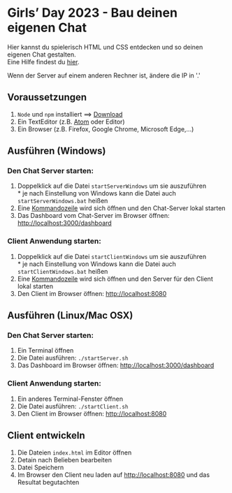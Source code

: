 # Girls’ Day 2023 - Bau deinen eigenen Chat

Hier kannst du spielerisch HTML und CSS entdecken und so deinen eigenen Chat gestalten.  
Eine Hilfe findest du [hier](girls_day_cheatsheet.pdf).

Wenn der Server auf einem anderen Rechner ist, ändere die IP in '.'

## Voraussetzungen
1. `Node` und `npm` installiert ==> [Download](https://nodejs.org/de/)
2. Ein TextEditor (z.B. [Atom](https://atom.io/) oder Editor)
3. Ein Browser (z.B. Firefox, Google Chrome, Microsoft Edge,...)

## Ausführen (Windows)
### Den Chat Server starten:
  1. Doppelklick auf die Datei `startServerWindows` um sie auszuführen  
    * je nach Einstellung von Windows kann die Datei auch `startServerWindows.bat` heißen
  2. Eine [Kommandozeile](https://de.wikipedia.org/wiki/Kommandozeile) wird sich öffnen und den Chat-Server lokal starten
  3. Das Dashboard vom Chat-Server im Browser öffnen: [http://localhost:3000/dashboard](http://localhost:3000/dashboard)
### Client Anwendung starten:
  1. Doppelklick auf die Datei `startClientWindows` um sie auszuführen  
    * je nach Einstellung von Windows kann die Datei auch `startClientWindows.bat` heißen
  2. Eine [Kommandozeile](https://de.wikipedia.org/wiki/Kommandozeile) wird sich öffnen und den Server für den Client lokal starten
  3. Den Client im Browser öffnen: [http://localhost:8080](http://localhost:8080)

## Ausführen (Linux/Mac OSX)
### Den Chat Server starten:  
  1. Ein Terminal öffnen  
  2. Die Datei ausführen: `./startServer.sh`  
  3. Das Dashboard im Browser öffnen: [http://localhost:3000/dashboard](http://localhost:3000/dashboard)  
### Client Anwendung starten:  
  1. Ein anderes Terminal-Fenster öffnen  
  2. Die Datei ausführen: `./startClient.sh`  
  3. Den Client im Browser öffnen: [http://localhost:8080](http://localhost:8080)  


## Client entwickeln
  1. Die Dateien `index.html` im Editor öffnen
  2. Detain nach Belieben bearbeiten
  3. Datei Speichern
  4. Im Browser den Client neu laden auf [http://localhost:8080](http://localhost:8080) und das Resultat begutachten
